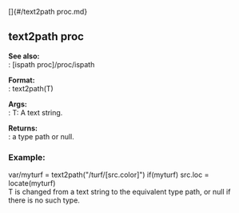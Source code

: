 []{#/text2path proc.md}    
## text2path proc    
**See also:**    
:   [ispath proc]/proc/ispath    
<!-- -->    
**Format:**    
:   text2path(T)    
<!-- -->    
**Args:**    
:   T: A text string.    
<!-- -->    
**Returns:**    
:   a type path or null.    
### Example:    
var/myturf = text2path(\"/turf/\[src.color\]\") if(myturf) src.loc =    
locate(myturf)    
T is changed from a text string to the equivalent type path, or null if    
there is no such type.  